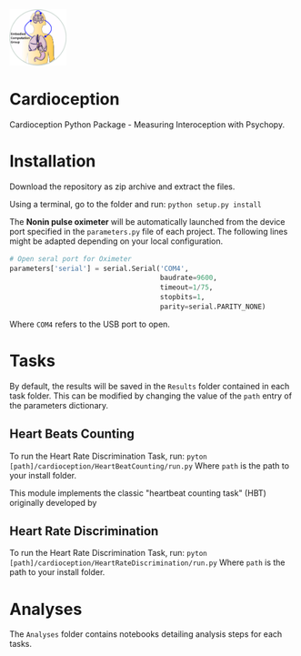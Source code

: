 <img src= "images/LabLogov2.jpg" width="100">

# Cardioception
Cardioception Python Package - Measuring Interoception with Psychopy.

# Installation

Download the repository as zip archive and extract the files.

Using a terminal, go to the folder and run:
`python setup.py install`

The **Nonin pulse oximeter** will be automatically launched from the device port specified in the `parameters.py` file of each project. The following lines might be adapted depending on your local configuration.

```python
# Open seral port for Oximeter
parameters['serial'] = serial.Serial('COM4',
                                     baudrate=9600,
                                     timeout=1/75,
                                     stopbits=1,
                                     parity=serial.PARITY_NONE)
```
Where `COM4` refers to the USB port to open.

# Tasks

By default, the results will be saved in the `Results` folder contained in each task folder. This can be modified by changing the value of the `path` entry of the parameters dictionary.

## Heart Beats Counting
To run the Heart Rate Discrimination Task, run:
`pyton [path]/cardioception/HeartBeatCounting/run.py`
Where `path` is the path to your install folder.

This module implements the classic "heartbeat counting task" (HBT) originally developed by

## Heart Rate Discrimination
To run the Heart Rate Discrimination Task, run:
`pyton [path]/cardioception/HeartRateDiscrimination/run.py`
Where `path` is the path to your install folder.

# Analyses


The `Analyses` folder contains notebooks detailing analysis steps for each tasks.
